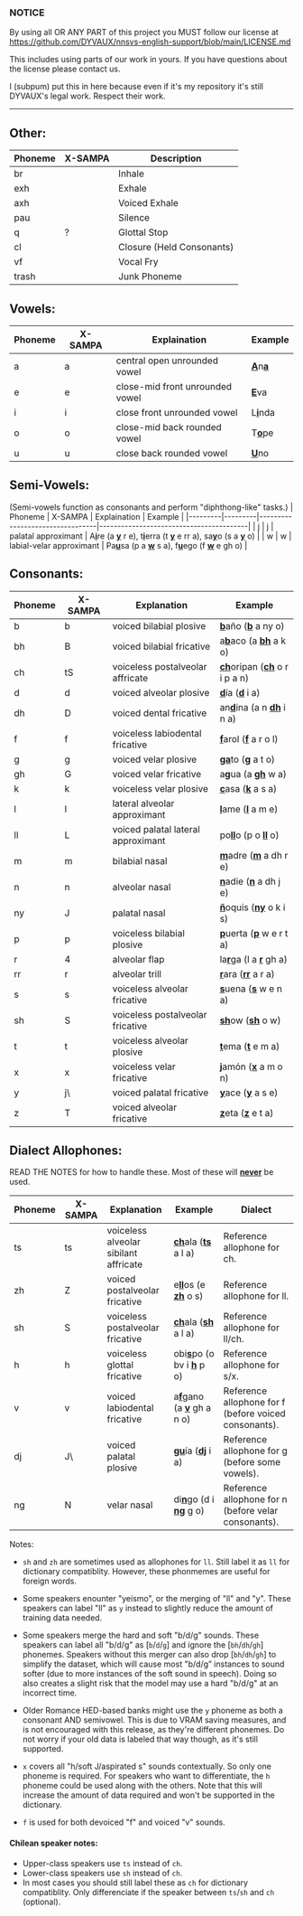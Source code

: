 ### NOTICE
By using all OR ANY PART of this project you MUST follow our license at https://github.com/DYVAUX/nnsvs-english-support/blob/main/LICENSE.md

This includes using parts of our work in yours. If you have questions about the license please contact us.

I (subpum) put this in here because even if it's my repository it's still DYVAUX's legal work. Respect their work.
___

## Other:

| Phoneme | X-SAMPA | Description               |
| ------- | ------- | --------------------------|
| br      |         | Inhale                    |
| exh     |         | Exhale                    |
| axh     |         | Voiced Exhale             |
| pau     |         | Silence                   |
| q       | ?       | Glottal Stop              |
| cl      |         | Closure (Held Consonants) |
| vf      |         | Vocal Fry                 |
| trash   |         | Junk Phoneme              | 

## Vowels:

| Phoneme | X-SAMPA | Explaination                    | Example                                 |
| ------- | ------- | ------------------------------- | --------------------------------------- |
| a       | a       | central open unrounded vowel    | <ins><b>A</ins></b>n<ins><b>a</ins></b> |
| e       | e       | close-mid front unrounded vowel | <ins><b>E</ins></b>va                   |
| i       | i       | close front unrounded vowel     | L<ins><b>i</ins></b>nda                 |
| o       | o       | close-mid back rounded vowel    | T<ins><b>o</ins></b>pe                  |
| u       | u       | close back rounded vowel        | <ins><b>U</ins></b>no                   |

## Semi-Vowels:
(Semi-vowels function as consonants and perform "diphthong-like" tasks.)
| Phoneme | X-SAMPA | Explaination                    | Example                                 |
|---------|---------|---------------------------------|-----------------------------------------|
| j       | j       | palatal approximant      | A<ins><b>i</ins></b>re (a <ins><b>y</ins></b> r e), t<ins><b>i</ins></b>erra (t <ins><b>y</ins></b> e rr a), sa<ins><b>y</ins></b>o (s a <ins><b>y</ins></b> o) |
| w       | w       | labial-velar approximant | Pa<ins><b>u</ins></b>sa (p a <ins><b>w</ins></b> s a), f<ins><b>u</ins></b>ego (f <ins><b>w</ins></b> e gh o)                                                   |

## Consonants:

| Phoneme | X-SAMPA | Explanation                        | Example                   |
|---------|---------|------------------------------------|---------------------------|
| b       | b       | voiced bilabial plosive            | <ins><b>b</ins></b>año (<ins><b>b</ins></b> a ny o)           |
| bh      | B       | voiced bilabial fricative          | a<ins><b>b</ins></b>aco (a <ins><b>bh</ins></b> a k o)        |
| ch      | tS      | voiceless postalveolar affricate   | <ins><b>ch</ins></b>oripan (<ins><b>ch</ins></b> o r i p a n) |
| d       | d       | voiced alveolar plosive            | <ins><b>d</ins></b>ía (<ins><b>d</ins></b> i a)               |
| dh      | D       | voiced dental fricative            | an<ins><b>d</ins></b>ina (a n <ins><b>dh</ins></b> i n a)     |
| f       | f       | voiceless labiodental fricative    | <ins><b>f</ins></b>arol (<ins><b>f</ins></b> a r o l)         |
| g       | g       | voiced velar plosive               | <ins><b>ga</ins></b>to (<ins><b>g</ins></b> a t o)            |
| gh      | G       | voiced velar fricative             | a<ins><b>g</ins></b>ua (a <ins><b>gh</ins></b> w a)           |
| k       | k       | voiceless velar plosive            | <ins><b>c</ins></b>asa (<ins><b>k</ins></b> a s a)            |
| l       | l       | lateral alveolar approximant       | <ins><b>l</ins></b>ame (<ins><b>l</ins></b> a m e)            |
| ll      | L       | voiced palatal lateral approximant | po<ins><b>ll</ins></b>o (p o <ins><b>ll</ins></b> o)          |
| m       | m       | bilabial nasal                     | <ins><b>m</ins></b>adre (<ins><b>m</ins></b> a dh r e)         |
| n       | n       | alveolar nasal                     | <ins><b>n</ins></b>adie (<ins><b>n</ins></b> a dh j e)         |
| ny      | J       | palatal nasal                      | <ins><b>ñ</ins></b>oquis (<ins><b>ny</ins></b> o k i s)       |
| p       | p       | voiceless bilabial plosive         | <ins><b>p</ins></b>uerta (<ins><b>p</ins></b> w e r t a)      |
| r       | 4       | alveolar flap                      | la<ins><b>r</ins></b>ga (l a <ins><b>r</ins></b> gh a)         |
| rr      | r       | alveolar trill                     | <ins><b>r</ins></b>ara (<ins><b>rr</ins></b> a r a)           |
| s       | s       | voiceless alveolar fricative       | <ins><b>s</ins></b>uena (<ins><b>s</ins></b> w e n a)         |
| sh      | S       | voiceless postalveolar fricative   | <ins><b>sh</ins></b>ow (<ins><b>sh</ins></b> o w)             |
| t       | t       | voiceless alveolar plosive         | <ins><b>t</ins></b>ema (<ins><b>t</ins></b> e m a)            |
| x       | x       | voiceless velar fricative          | <ins><b>j</ins></b>amón (<ins><b>x</ins></b> a m o n)         |
| y       | j\      | voiced palatal fricative           | <ins><b>y</ins></b>ace (<ins><b>y</ins></b> a s e)            |
| z       | T       | voiced alveolar fricative          | <ins><b>z</ins></b>eta (<ins><b>z</ins></b> e t a)            |


## Dialect Allophones:
READ THE NOTES for how to handle these. Most of these will <ins><b>never</ins></b> be used.

| Phoneme | X-SAMPA | Explanation                           | Example               | Dialect                                               |
|---------|---------|---------------------------------------|-----------------------|-------------------------------------------------------|
| ts      | ts      | voiceless alveolar sibilant affricate | <ins><b>ch</ins></b>ala (<ins><b>ts</ins></b> a l a)      | Reference allophone for ch.                           |
| zh      | Z       | voiced postalveolar fricative         | e<ins><b>ll</ins></b>os (e <ins><b>zh</ins></b> o s)                     | Reference allophone for ll.                           |
| sh      | S       | voiceless postalveolar fricative      | <ins><b>ch</ins></b>ala (<ins><b>sh</ins></b> a l a)      | Reference allophone for ll/ch.                        |
| h       | h       | voiceless glottal fricative           | obi<ins><b>s</ins></b>po (o bv i <ins><b>h</ins></b> p o) | Reference allophone for s/x.                          |
| v       | v       | voiced labiodental fricative          | a<ins><b>f</ins></b>gano (a <ins><b>v</ins></b> gh a n o) | Reference allophone for f (before voiced consonants). |
| dj      | J\        | voiced palatal plosive                                      | <ins><b>gu</ins></b>ía (<ins><b>dj</ins></b> i a)                     | Reference allophone for g (before some vowels).       |
| ng      | N       | velar nasal                           | di<ins><b>n</ins></b>go (d i <ins><b>ng</ins></b> g o)    | Reference allophone for n (before velar consonants).  |


Notes:
* `sh` and `zh` are sometimes used as allophones for `ll`. Still label it as `ll` for dictionary compatiblity. However, these phonmemes are useful for foreign words.
  
* Some speakers enounter "yeísmo", or the merging of "ll" and "y". These speakers can label "ll" as `y` instead to slightly reduce the amount of training data needed.
  
* Some speakers merge the hard and soft "b/d/g" sounds. These speakers can label all "b/d/g" as [`b`/`d`/`g`] and ignore the [`bh`/`dh`/`gh`] phonemes. Speakers without this merger can also drop [`bh`/`dh`/`gh`] to simplify the dataset, which will cause most "b/d/g” instances to sound softer (due to more instances of the soft sound in speech). Doing so also creates a slight risk that the model may use a hard "b/d/g" at an incorrect time.
  
* Older Romance HED-based banks might use the `y` phoneme as both a consonant AND semivowel. This is due to VRAM saving measures, and is not encouraged with this release, as they're different phonemes. Do not worry if your old data is labeled that way though, as it's still supported.
  
* `x` covers all "h/soft J/aspirated s" sounds contextually. So only one phoneme is required. For speakers who want to differentiate, the `h` phoneme could be used along with the others. Note that this will increase the amount of data required and won't be supported in the dictionary.

* `f` is used for both devoiced "f" and voiced "v" sounds.

#### Chilean speaker notes: 
* Upper-class speakers use `ts` instead of `ch`.
* Lower-class speakers use `sh` instead of `ch`.
* In most cases you should still label these as `ch` for dictionary compatiblity. Only differenciate if the speaker between `ts`/`sh` and `ch` (optional).
